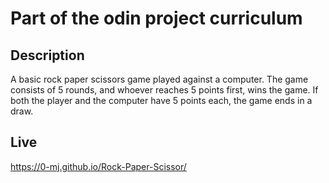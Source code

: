 # Part of the odin project curriculum
## Description
A basic rock paper scissors game played against a computer. The game consists of 5 rounds, and whoever reaches 5 points first, wins the game. If both the player and the computer have 5 points each, the game ends in a draw.

## Live
https://0-mj.github.io/Rock-Paper-Scissor/
